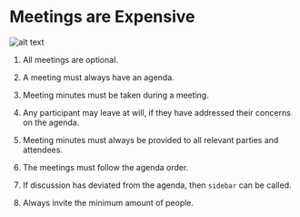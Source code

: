 # Meetings are Expensive

![alt text](http://i57.tinypic.com/2u7sx89.jpg "CV Meetings")

1. All meetings are optional.

2. A meeting must always have an agenda.

3. Meeting minutes must be taken during a meeting.

4. Any participant may leave at will, if they have addressed their concerns on the agenda.

5. Meeting minutes must always be provided to all relevant parties and attendees.

6. The meetings must follow the agenda order.

7. If discussion has deviated from the agenda, then `sidebar` can be called.

8. Always invite the minimum amount of people.
